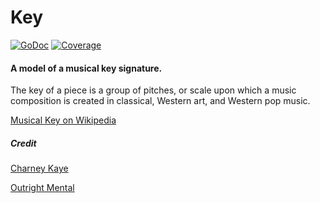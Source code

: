 # Key

[![GoDoc](https://godoc.org/github.com/go-music-theory/music-theory/key?status.svg)](https://godoc.org/github.com/go-music-theory/music-theory/key) [![Coverage](https://img.shields.io/badge/coverage-100%-brightgreen.svg?style=flat)](https://gocover.io/github.com/go-music-theory/music-theory/key)

#### A model of a musical key signature.

The key of a piece is a group of pitches, or scale upon which a music composition is created in classical, Western art, and Western pop music.

[Musical Key on Wikipedia](https://en.wikipedia.org/wiki/Key_(music))

##### Credit

[Charney Kaye](http://w.charney.io)

[Outright Mental](http://w.outright.io)

